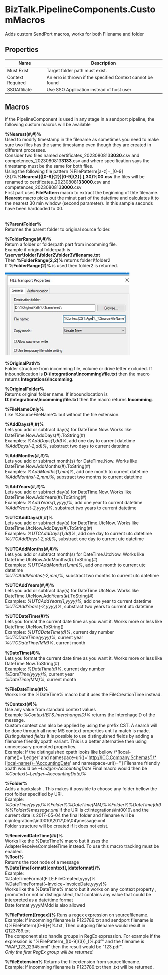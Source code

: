 
# BizTalk.PipelineComponents.CustomMacros
Adds custom SendPort macros, works for both Filename and folder<br/>

## Properties
|Name|Description|
|--|--|
|Must Exist|Target folder path must exist.|
|Context Required|An erro is thrown if the specified Context cannot be found|
|SSOAffiliate|Use SSO Application instead of host user|

## Macros
If the PipelineComponent is used in any stage in a sendport pipeline, the following custom macros will be available

**%Nearest(#,#)%** <br/> Used to modify timestamp in the filename as sometimes you need to make sure two files has the same timestamp even though they are created in different processes.<br/>Consider two files named certificates_2023080813**3030**.csv and competences_2023080813**3133**.csv and where specification says the timestamp must be the same for both files.
<br/>Using the following file pattern %FilePattern([a-z]+_[0-9]{8})%**%Nearest(([0-9]{2})[0-9]{2}[.],30)%00.csv** the files will be renamed to certificates_202308081**33000**.csv and competences_2023080813**3000**.csv
<br/>First part uses **FilePattern** macro to extract the beginning of thte filename. **Nearest** macro picks out the minut part of the datetime and calculates it to the nearest 30 min window (second parameter). 
In this sample seconds have been hardcoded to 00.<br/><br/>


**%ParentFolder%**<br/> Returnes the parent folder to original source folder.<br/>

**%FolderRange(#,#)%**<br/> Return a folder or folderpath part from incomming file. <br/>
Example if original folderpath is **\\\\server\folder1\folder2\folder3\filename.txt**<br/>
Then **%FolderRange(2,2)%** returns  folder1\folder2<br/>If **%FolderRange(2)%** is used then folder2 is returned.<br/>

![Example](/MacroFolder.JPG?raw=true "Example")

**%OriginalPath%**<br/> Folder structure from incomming file, volume or drive letter excluded. 
If inboundlocation is **D:\Integrations\Incomming\file.txt** then the macro returns **Integrations\Incomming**.<br/>

**%OriginalFolder%**<br/> Returns original folder name. 
If inboundlocation is **D:\Integrations\Incomming\file.txt** then the macro returns **Incomming**.<br/>

**%FileNameOnly%**<br/>    Like %SourceFileName% but without the file extension.<br/>

**%AddDays(#,#)%**<br/> Lets you add or subtract day(s) for DateTime.Now. Works like DateTime.Now.AddDays(#).ToString(#)<br/>
                  Examples: _%AddDays(1,dd)%_, add one day to current datetime<br/>
                           _%AddDays(-2,dd)%_, substract two days to current datetime<br/>

**%AddMonths(#,#)%**<br/> Lets you add or subtract month(s) for DateTime.Now. Works like DateTime.Now.AddMonths(#).ToString(#)<br/>
                  Examples: _%AddMonths(1,mm)%_, add one month to current datetime<br/>
                           _%AddMonths(-2,mm)%_, substract two months to current datetime<br/>
			   
**%AddYears(#,#)%**<br/> Lets you add or subtract day(s) for DateTime.Now. Works like DateTime.Now.AddYears(#).ToString(#)<br/>
                  Examples: _%AddYears(1,yyyy)%_, add one year to current datetime<br/>
                           _%AddYears(-2,yyyy)%_, substract two years to current datetime<br/>
			   
**%UTCAddDays(#,#)%**<br/> Lets you add or subtract day(s) for DateTime.UtcNow. Works like DateTime.UtcNow.AddDays(#).ToString(#)<br/>
                  Examples: _%UTCAddDays(1,dd)%_, add one day to current utc datetime<br/>
                           _%UTCAddDays(-2,dd)%_, substract one day to current utc datetime<br/>

**%UTCAddMonths(#,#)%**<br/> Lets you add or subtract month(s) for DateTime.UtcNow. Works like DateTime.UtcNow.AddMonths(#).ToString(#)<br/>
                  Examples: _%UTCAddMonths(1,mm)%_, add one month to current utc datetime<br/>
                           _%UTCAddMonths(-2,mm)%_, substract two months to current utc datetime<br/>
			   
**%UTCAddYears(#,#)%**<br/> Lets you add or subtract day(s) for DateTime.UtcNow. Works like DateTime.UtcNow.AddYears(#).ToString(#)<br/>
                  Examples: _%UTCAddYears(1,yyyy)%_, add one year to current datetime<br/>
                           _%UTCAddYears(-2,yyyy)%_, substract two years to current utc datetime<br/>

**%UTCDateTime(#)%**<br/>    Lets you format the current date time as you want it. Works more or less like DateTime.UtcNow.ToString()<br/>
                  Examples: _%UTCDateTime(d)%_, current day number<br/>
                            _%UTCDateTime(yyyy)%_, current year<br/>
                            _%UTCDateTime(MM)%_, current month<br/>
			    
**%DateTime(#)%**<br/>    Lets you format the current date time as you want it. Works more or less like DateTime.Now.ToString(#)<br/>
                  Examples: _%DateTime(d)%_, current day number<br/>
                            _%DateTime(yyyy)%_, current year<br/>
                            _%DateTime(MM)%_, current month<br/>
			    
**%FileDateTime(#)%**<br/> Works like the %DateTime% macro but it uses the FileCreationTime instead.<br/>

**%Context(#)%**<br/>     Use any value from standard context values<br/>
                  Example _%Context(BTS.InterchangeID)%_ returns the InterchageID of the message.<br/>
				  Custom context can also be applied by using the prefix CST. A search will be done through all none MS context properties until a match is made.<br/>
                *Distinguished fields*
                  It is possible to use distinguished fields by adding a filename friendly xpath variant. This is a better alternative then using unnecessary promoted properties.<br/>
                  Example: 
                  If the distinguished xpath looks like bellow
/*[local-name()='Ledger' and namespace-uri()='http://ICC.Company.Schemas']/*[local-name()='AccountingDate' and namespace-uri()='']
Filename friendly xpath would be _\~Ledger~AccountingDate_
Final macro would then be _%Context(\~Ledger~AccountingDate)%_

				  
**%Folder%**<br/>          Adds a backslash \. This makes it possible to choose any folder bellow the root folder specified by URI.<br/>
                  Example: _%DateTime(yyyy)%%Folder%%DateTime(MM)%%Folder%%DateTime(dd)%%Folder%message.xml_
                           If the URI is c:\integrations\int0010\ and the current date is 2017-05-04 the final folder
                           and filename will be c:\integrations\int0010\2017\05\04\message.xml<br/>
Folder structure will be created if it does not exist.
			   
**%ReceivedDateTime(##)%**<br/> Works like the %DateTime% macro but it uses the AdapterReceiveCompleteTime instead. 
				To use this macro tracking must be enabled.<br/> 
**%Root%**<br/> Returns the root node of a message<br/> 
**%DateTimeFormat([context],[dateformat])%**<br/>
Example: <br/>%DateTimeFormat(FILE.FileCreated,yyyy)%<br/>%DateTimeFormat(\~Invoice\~InvoiceDate,yyyy)% <br/>
 Works like the %DateTime% macro but it works on any context property , promoted or not or  distinguished, that contains any value that could be interpreted as a date/time format<br/>
 Date format yyyyMMdd is also allowed<br/>

**%FilePattern([regex])%** Runs a regex expression on sourcefilename.<br/>
Example: If incomming filename is  P123789.txt and sendport filename is Q%FilePattern([0-9]+)%.txt, Then outgoing filename would result in Q123789.txt<br/>
The component also handle groups in RegEx expression. For example if the expression is "%FilePattern(\_([0-9]{3})\_)%.pdf" and the filename is "WAP_123_12345.xml" then the result would be "123.pdf".<br/>
_Only the first RegEx group will be returned._

**%FileExtension%** Returns the fileextension from sourcefilename.<br/>
Example: If incomming filename is  P123789.txt then .txt will be returned.


